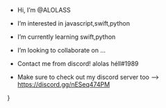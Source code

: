 - Hi, I’m @ALOLASS
- I’m interested in javascript,swift,python
- I’m currently learning swift,python
- I’m looking to collaborate on ...
- Contact me from discord! alolas héll#1989

- Make sure to check out my discord server too --> https://discord.gg/nESeq474PM

}
